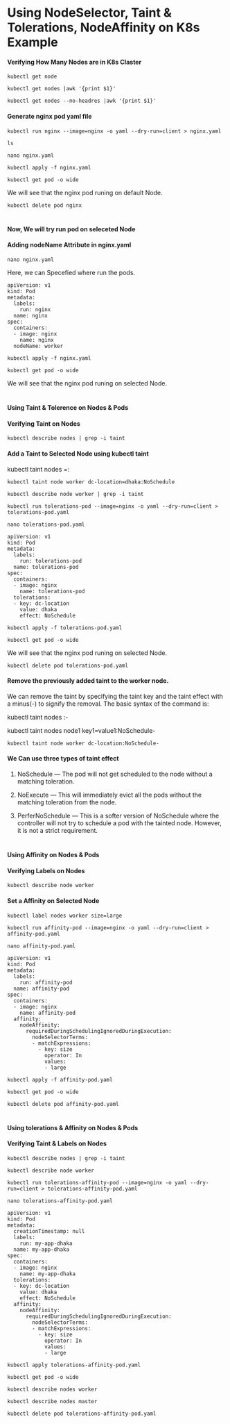 # Using NodeSelector, Taint & Tolerations, NodeAffinity on K8s Example
#### Verifying How Many Nodes are in K8s Claster
~~~
kubectl get node
~~~
~~~
kubectl get nodes |awk '{print $1}'
~~~
~~~
kubectl get nodes --no-headres |awk '{print $1}'
~~~
#### Generate nginx pod yaml file
~~~
kubectl run nginx --image=nginx -o yaml --dry-run=client > nginx.yaml
~~~
~~~
ls
~~~
~~~
nano nginx.yaml
~~~
~~~
kubectl apply -f nginx.yaml
~~~
~~~
kubectl get pod -o wide
~~~
We will see that the nginx pod runing on default Node.
~~~
kubectl delete pod nginx
~~~
#
#### Now, We will try run pod on seleceted Node
#### Adding nodeName Attribute in nginx.yaml
~~~
nano nginx.yaml
~~~
Here, we can Specefied where run the pods. 
~~~
apiVersion: v1
kind: Pod
metadata:
  labels:
    run: nginx
  name: nginx
spec:
  containers:
  - image: nginx
    name: nginx
  nodeName: worker
~~~
~~~
kubectl apply -f nginx.yaml
~~~
~~~
kubectl get pod -o wide
~~~
We will see that the nginx pod runing on selected Node.
#
#### Using Taint & Tolerence on Nodes & Pods
#### Verifying Taint on Nodes
~~~
kubectl describe nodes | grep -i taint
~~~
#### Add a Taint to Selected Node using kubectl taint
kubectl taint nodes <node name> <taint key>=<taint value>:<taint effect>
~~~
kubectl taint node worker dc-location=dhaka:NoSchedule
~~~
~~~
kubectl describe node worker | grep -i taint
~~~
~~~
kubectl run tolerations-pod --image=nginx -o yaml --dry-run=client > tolerations-pod.yaml
~~~
~~~
nano tolerations-pod.yaml
~~~
~~~
apiVersion: v1
kind: Pod
metadata:
  labels:
    run: tolerations-pod
  name: tolerations-pod
spec:
  containers:
  - image: nginx
    name: tolerations-pod
  tolerations:
  - key: dc-location
    value: dhaka
    effect: NoSchedule
~~~
~~~
kubectl apply -f tolerations-pod.yaml
~~~
~~~
kubectl get pod -o wide
~~~
We will see that the nginx pod runing on selected Node.
~~~
kubectl delete pod tolerations-pod.yaml
~~~
#### Remove the previously added taint to the worker node.
We can remove the taint by specifying the taint key and the taint effect with a minus(-) to signify the removal. The basic syntax of the command is:

kubectl taint nodes <node name> <taint key>:<taint effect>-

kubectl taint nodes node1 key1=value1:NoSchedule-
~~~
kubectl taint node worker dc-location:NoSchedule-
~~~
#### We Can use three types of taint effect
  1. NoSchedule — The pod will not get scheduled to the node without a matching toleration.

  2. NoExecute — This will immediately evict all the pods without the matching toleration from the node.

  3. PerferNoSchedule — This is a softer version of NoSchedule where the controller will not try to schedule a pod with the tainted node. However, it is not a strict requirement.

#
#### Using Affinity on Nodes & Pods
#### Verifying Labels on Nodes
~~~
kubectl describe node worker
~~~
#### Set a Affinity on Selected Node
~~~
kubectl label nodes worker size=large
~~~
~~~
kubectl run affinity-pod --image=nginx -o yaml --dry-run=client > affinity-pod.yaml
~~~
~~~
nano affinity-pod.yaml
~~~
~~~
apiVersion: v1
kind: Pod
metadata:
  labels:
    run: affinity-pod
  name: affinity-pod
spec:
  containers:
  - image: nginx
    name: affinity-pod
  affinity:
    nodeAffinity:
      requiredDuringSchedulingIgnoredDuringExecution:
        nodeSelectorTerms:
        - matchExpressions:
          - key: size
            operator: In
            values:
            - large
~~~
~~~
kubectl apply -f affinity-pod.yaml
~~~
~~~
kubectl get pod -o wide
~~~
~~~
kubectl delete pod affinity-pod.yaml
~~~
#
#### Using tolerations & Affinity on Nodes & Pods
#### Verifying Taint & Labels on Nodes
~~~
kubectl describe nodes | grep -i taint
~~~
~~~
kubectl describe node worker
~~~
~~~
kubectl run tolerations-affinity-pod --image=nginx -o yaml --dry-run=client > tolerations-affinity-pod.yaml
~~~
~~~
nano tolerations-affinity-pod.yaml
~~~
~~~
apiVersion: v1
kind: Pod
metadata:
  creationTimestamp: null
  labels:
    run: my-app-dhaka
  name: my-app-dhaka
spec:
  containers:
  - image: nginx
    name: my-app-dhaka
  tolerations:
  - key: dc-location
    value: dhaka
    effect: NoSchedule
  affinity:
    nodeAffinity:
      requiredDuringSchedulingIgnoredDuringExecution:
        nodeSelectorTerms:
        - matchExpressions:
          - key: size
            operator: In
            values:
            - large
~~~
~~~
kubectl apply tolerations-affinity-pod.yaml
~~~
~~~
kubectl get pod -o wide
~~~
~~~
kubectl describe nodes worker
~~~
~~~
kubectl describe nodes master
~~~
~~~
kubectl delete pod tolerations-affinity-pod.yaml
~~~



